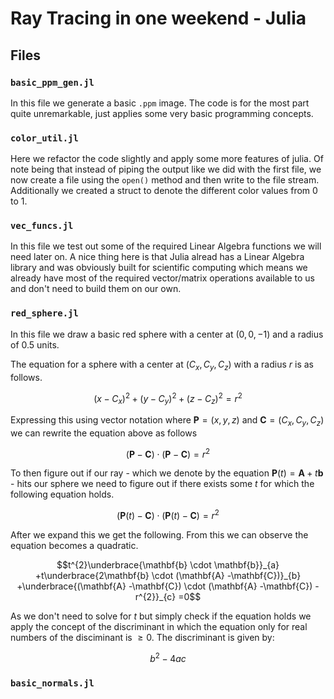 # Ray Tracing in one weekend - Julia

## Files

### `basic_ppm_gen.jl`

In this file we generate a basic `.ppm` image.
The code is for the most part quite unremarkable, just applies some very basic programming concepts.

### `color_util.jl`

Here we refactor the code slightly and apply some more features of julia. Of note being that instead of
piping the output like we did with the first file, we now create a file using the `open()` method and then
write to the file stream. Additionally we created a struct to denote the different color values from 0 to 1.

### `vec_funcs.jl`

In this file we test out some of the required Linear Algebra functions we will need later on. A nice thing here
is that Julia alread has a Linear Algebra library and was obviously built for scientific computing which means
we already have most of the required vector/matrix operations available to us and don't need to build them on
our own.

### `red_sphere.jl`

In this file we draw a basic red sphere with a center at $(0, 0, -1)$ and a radius of $0.5$ units.

The equation for a sphere with a center at $(C_x, C_y, C_z)$ with a radius $r$ is as follows.

$$
(x - C_x)^2+(y - C_y)^2 + (z - C_z)^2 = r^2
$$

Expressing this using vector notation where $\mathbf{P}=(x, y, z)$ and $\mathbf{C}=(C_x, C_y, C_z)$ we can rewrite the equation above as follows

$$
(\mathbf{P} - \mathbf{C}) \cdot (\mathbf{P} - \mathbf{C})=r^2
$$

To then figure out if our ray - which we denote by the equation $\mathbf{P}(t)=\mathbf{A}+t\mathbf{b}$ - hits our sphere we need to figure out if there exists some $t$ for which the following equation holds.

$$
(\mathbf{P}(t) - \mathbf{C}) \cdot (\mathbf{P}(t) - \mathbf{C})=r^2
$$

After we expand this we get the following. From this we can observe the equation becomes a quadratic.

```math
t^{2}\underbrace{\mathbf{b} \cdot \mathbf{b}}_{a} +t\underbrace{2\mathbf{b} \cdot (\mathbf{A} -\mathbf{C})}_{b} +\underbrace{(\mathbf{A} -\mathbf{C}) \cdot (\mathbf{A} -\mathbf{C}) -r^{2}}_{c} =0
```

As we don't need to solve for $t$ but simply check if the equation holds we apply the concept of the discriminant in which the equation only for real numbers of the disciminant is $\geq 0$. The discriminant is given by:

$$
b^2-4ac
$$

### `basic_normals.jl`
